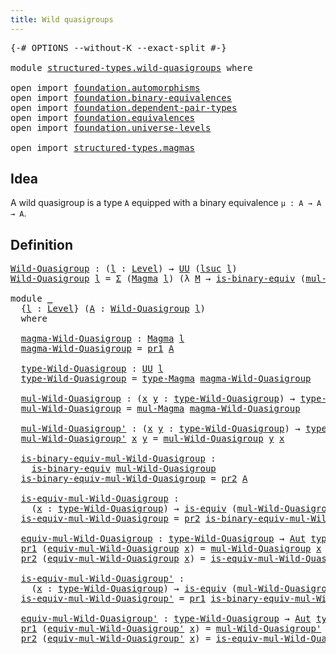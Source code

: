 ```yaml
---
title: Wild quasigroups
---
```


<pre class="Agda"><a id="42" class="Symbol">{-#</a> <a id="46" class="Keyword">OPTIONS</a> <a id="54" class="Pragma">--without-K</a> <a id="66" class="Pragma">--exact-split</a> <a id="80" class="Symbol">#-}</a>

<a id="85" class="Keyword">module</a> <a id="92" href="structured-types.wild-quasigroups.html" class="Module">structured-types.wild-quasigroups</a> <a id="126" class="Keyword">where</a>

<a id="133" class="Keyword">open</a> <a id="138" class="Keyword">import</a> <a id="145" href="foundation.automorphisms.html" class="Module">foundation.automorphisms</a>
<a id="170" class="Keyword">open</a> <a id="175" class="Keyword">import</a> <a id="182" href="foundation.binary-equivalences.html" class="Module">foundation.binary-equivalences</a>
<a id="213" class="Keyword">open</a> <a id="218" class="Keyword">import</a> <a id="225" href="foundation.dependent-pair-types.html" class="Module">foundation.dependent-pair-types</a>
<a id="257" class="Keyword">open</a> <a id="262" class="Keyword">import</a> <a id="269" href="foundation.equivalences.html" class="Module">foundation.equivalences</a>
<a id="293" class="Keyword">open</a> <a id="298" class="Keyword">import</a> <a id="305" href="foundation.universe-levels.html" class="Module">foundation.universe-levels</a>

<a id="333" class="Keyword">open</a> <a id="338" class="Keyword">import</a> <a id="345" href="structured-types.magmas.html" class="Module">structured-types.magmas</a>
</pre>
## Idea

A wild quasigroup is a type `A` equipped with a binary equivalence `μ : A → A → A`.

## Definition

<pre class="Agda"><a id="Wild-Quasigroup"></a><a id="491" href="structured-types.wild-quasigroups.html#491" class="Function">Wild-Quasigroup</a> <a id="507" class="Symbol">:</a> <a id="509" class="Symbol">(</a><a id="510" href="structured-types.wild-quasigroups.html#510" class="Bound">l</a> <a id="512" class="Symbol">:</a> <a id="514" href="Agda.Primitive.html#597" class="Postulate">Level</a><a id="519" class="Symbol">)</a> <a id="521" class="Symbol">→</a> <a id="523" href="foundation-core.universe-levels.html#235" class="Primitive">UU</a> <a id="526" class="Symbol">(</a><a id="527" href="Agda.Primitive.html#780" class="Primitive">lsuc</a> <a id="532" href="structured-types.wild-quasigroups.html#510" class="Bound">l</a><a id="533" class="Symbol">)</a>
<a id="535" href="structured-types.wild-quasigroups.html#491" class="Function">Wild-Quasigroup</a> <a id="551" href="structured-types.wild-quasigroups.html#551" class="Bound">l</a> <a id="553" class="Symbol">=</a> <a id="555" href="foundation-core.dependent-pair-types.html#515" class="Record">Σ</a> <a id="557" class="Symbol">(</a><a id="558" href="structured-types.magmas.html#810" class="Function">Magma</a> <a id="564" href="structured-types.wild-quasigroups.html#551" class="Bound">l</a><a id="565" class="Symbol">)</a> <a id="567" class="Symbol">(λ</a> <a id="570" href="structured-types.wild-quasigroups.html#570" class="Bound">M</a> <a id="572" class="Symbol">→</a> <a id="574" href="foundation.binary-equivalences.html#961" class="Function">is-binary-equiv</a> <a id="590" class="Symbol">(</a><a id="591" href="structured-types.magmas.html#976" class="Function">mul-Magma</a> <a id="601" href="structured-types.wild-quasigroups.html#570" class="Bound">M</a><a id="602" class="Symbol">))</a>

<a id="606" class="Keyword">module</a> <a id="613" href="structured-types.wild-quasigroups.html#613" class="Module">_</a>
  <a id="617" class="Symbol">{</a><a id="618" href="structured-types.wild-quasigroups.html#618" class="Bound">l</a> <a id="620" class="Symbol">:</a> <a id="622" href="Agda.Primitive.html#597" class="Postulate">Level</a><a id="627" class="Symbol">}</a> <a id="629" class="Symbol">(</a><a id="630" href="structured-types.wild-quasigroups.html#630" class="Bound">A</a> <a id="632" class="Symbol">:</a> <a id="634" href="structured-types.wild-quasigroups.html#491" class="Function">Wild-Quasigroup</a> <a id="650" href="structured-types.wild-quasigroups.html#618" class="Bound">l</a><a id="651" class="Symbol">)</a>
  <a id="655" class="Keyword">where</a>

  <a id="664" href="structured-types.wild-quasigroups.html#664" class="Function">magma-Wild-Quasigroup</a> <a id="686" class="Symbol">:</a> <a id="688" href="structured-types.magmas.html#810" class="Function">Magma</a> <a id="694" href="structured-types.wild-quasigroups.html#618" class="Bound">l</a>
  <a id="698" href="structured-types.wild-quasigroups.html#664" class="Function">magma-Wild-Quasigroup</a> <a id="720" class="Symbol">=</a> <a id="722" href="foundation-core.dependent-pair-types.html#605" class="Field">pr1</a> <a id="726" href="structured-types.wild-quasigroups.html#630" class="Bound">A</a>

  <a id="731" href="structured-types.wild-quasigroups.html#731" class="Function">type-Wild-Quasigroup</a> <a id="752" class="Symbol">:</a> <a id="754" href="foundation-core.universe-levels.html#235" class="Primitive">UU</a> <a id="757" href="structured-types.wild-quasigroups.html#618" class="Bound">l</a>
  <a id="761" href="structured-types.wild-quasigroups.html#731" class="Function">type-Wild-Quasigroup</a> <a id="782" class="Symbol">=</a> <a id="784" href="structured-types.magmas.html#932" class="Function">type-Magma</a> <a id="795" href="structured-types.wild-quasigroups.html#664" class="Function">magma-Wild-Quasigroup</a>

  <a id="820" href="structured-types.wild-quasigroups.html#820" class="Function">mul-Wild-Quasigroup</a> <a id="840" class="Symbol">:</a> <a id="842" class="Symbol">(</a><a id="843" href="structured-types.wild-quasigroups.html#843" class="Bound">x</a> <a id="845" href="structured-types.wild-quasigroups.html#845" class="Bound">y</a> <a id="847" class="Symbol">:</a> <a id="849" href="structured-types.wild-quasigroups.html#731" class="Function">type-Wild-Quasigroup</a><a id="869" class="Symbol">)</a> <a id="871" class="Symbol">→</a> <a id="873" href="structured-types.wild-quasigroups.html#731" class="Function">type-Wild-Quasigroup</a>
  <a id="896" href="structured-types.wild-quasigroups.html#820" class="Function">mul-Wild-Quasigroup</a> <a id="916" class="Symbol">=</a> <a id="918" href="structured-types.magmas.html#976" class="Function">mul-Magma</a> <a id="928" href="structured-types.wild-quasigroups.html#664" class="Function">magma-Wild-Quasigroup</a>

  <a id="953" href="structured-types.wild-quasigroups.html#953" class="Function">mul-Wild-Quasigroup&#39;</a> <a id="974" class="Symbol">:</a> <a id="976" class="Symbol">(</a><a id="977" href="structured-types.wild-quasigroups.html#977" class="Bound">x</a> <a id="979" href="structured-types.wild-quasigroups.html#979" class="Bound">y</a> <a id="981" class="Symbol">:</a> <a id="983" href="structured-types.wild-quasigroups.html#731" class="Function">type-Wild-Quasigroup</a><a id="1003" class="Symbol">)</a> <a id="1005" class="Symbol">→</a> <a id="1007" href="structured-types.wild-quasigroups.html#731" class="Function">type-Wild-Quasigroup</a>
  <a id="1030" href="structured-types.wild-quasigroups.html#953" class="Function">mul-Wild-Quasigroup&#39;</a> <a id="1051" href="structured-types.wild-quasigroups.html#1051" class="Bound">x</a> <a id="1053" href="structured-types.wild-quasigroups.html#1053" class="Bound">y</a> <a id="1055" class="Symbol">=</a> <a id="1057" href="structured-types.wild-quasigroups.html#820" class="Function">mul-Wild-Quasigroup</a> <a id="1077" href="structured-types.wild-quasigroups.html#1053" class="Bound">y</a> <a id="1079" href="structured-types.wild-quasigroups.html#1051" class="Bound">x</a>

  <a id="1084" href="structured-types.wild-quasigroups.html#1084" class="Function">is-binary-equiv-mul-Wild-Quasigroup</a> <a id="1120" class="Symbol">:</a>
    <a id="1126" href="foundation.binary-equivalences.html#961" class="Function">is-binary-equiv</a> <a id="1142" href="structured-types.wild-quasigroups.html#820" class="Function">mul-Wild-Quasigroup</a>
  <a id="1164" href="structured-types.wild-quasigroups.html#1084" class="Function">is-binary-equiv-mul-Wild-Quasigroup</a> <a id="1200" class="Symbol">=</a> <a id="1202" href="foundation-core.dependent-pair-types.html#617" class="Field">pr2</a> <a id="1206" href="structured-types.wild-quasigroups.html#630" class="Bound">A</a>

  <a id="1211" href="structured-types.wild-quasigroups.html#1211" class="Function">is-equiv-mul-Wild-Quasigroup</a> <a id="1240" class="Symbol">:</a>
    <a id="1246" class="Symbol">(</a><a id="1247" href="structured-types.wild-quasigroups.html#1247" class="Bound">x</a> <a id="1249" class="Symbol">:</a> <a id="1251" href="structured-types.wild-quasigroups.html#731" class="Function">type-Wild-Quasigroup</a><a id="1271" class="Symbol">)</a> <a id="1273" class="Symbol">→</a> <a id="1275" href="foundation-core.equivalences.html#1556" class="Function">is-equiv</a> <a id="1284" class="Symbol">(</a><a id="1285" href="structured-types.wild-quasigroups.html#820" class="Function">mul-Wild-Quasigroup</a> <a id="1305" href="structured-types.wild-quasigroups.html#1247" class="Bound">x</a><a id="1306" class="Symbol">)</a>
  <a id="1310" href="structured-types.wild-quasigroups.html#1211" class="Function">is-equiv-mul-Wild-Quasigroup</a> <a id="1339" class="Symbol">=</a> <a id="1341" href="foundation-core.dependent-pair-types.html#617" class="Field">pr2</a> <a id="1345" href="structured-types.wild-quasigroups.html#1084" class="Function">is-binary-equiv-mul-Wild-Quasigroup</a>

  <a id="1384" href="structured-types.wild-quasigroups.html#1384" class="Function">equiv-mul-Wild-Quasigroup</a> <a id="1410" class="Symbol">:</a> <a id="1412" href="structured-types.wild-quasigroups.html#731" class="Function">type-Wild-Quasigroup</a> <a id="1433" class="Symbol">→</a> <a id="1435" href="foundation.automorphisms.html#1297" class="Function">Aut</a> <a id="1439" href="structured-types.wild-quasigroups.html#731" class="Function">type-Wild-Quasigroup</a>
  <a id="1462" href="foundation-core.dependent-pair-types.html#605" class="Field">pr1</a> <a id="1466" class="Symbol">(</a><a id="1467" href="structured-types.wild-quasigroups.html#1384" class="Function">equiv-mul-Wild-Quasigroup</a> <a id="1493" href="structured-types.wild-quasigroups.html#1493" class="Bound">x</a><a id="1494" class="Symbol">)</a> <a id="1496" class="Symbol">=</a> <a id="1498" href="structured-types.wild-quasigroups.html#820" class="Function">mul-Wild-Quasigroup</a> <a id="1518" href="structured-types.wild-quasigroups.html#1493" class="Bound">x</a>
  <a id="1522" href="foundation-core.dependent-pair-types.html#617" class="Field">pr2</a> <a id="1526" class="Symbol">(</a><a id="1527" href="structured-types.wild-quasigroups.html#1384" class="Function">equiv-mul-Wild-Quasigroup</a> <a id="1553" href="structured-types.wild-quasigroups.html#1553" class="Bound">x</a><a id="1554" class="Symbol">)</a> <a id="1556" class="Symbol">=</a> <a id="1558" href="structured-types.wild-quasigroups.html#1211" class="Function">is-equiv-mul-Wild-Quasigroup</a> <a id="1587" href="structured-types.wild-quasigroups.html#1553" class="Bound">x</a>

  <a id="1592" href="structured-types.wild-quasigroups.html#1592" class="Function">is-equiv-mul-Wild-Quasigroup&#39;</a> <a id="1622" class="Symbol">:</a>
    <a id="1628" class="Symbol">(</a><a id="1629" href="structured-types.wild-quasigroups.html#1629" class="Bound">x</a> <a id="1631" class="Symbol">:</a> <a id="1633" href="structured-types.wild-quasigroups.html#731" class="Function">type-Wild-Quasigroup</a><a id="1653" class="Symbol">)</a> <a id="1655" class="Symbol">→</a> <a id="1657" href="foundation-core.equivalences.html#1556" class="Function">is-equiv</a> <a id="1666" class="Symbol">(</a><a id="1667" href="structured-types.wild-quasigroups.html#953" class="Function">mul-Wild-Quasigroup&#39;</a> <a id="1688" href="structured-types.wild-quasigroups.html#1629" class="Bound">x</a><a id="1689" class="Symbol">)</a>
  <a id="1693" href="structured-types.wild-quasigroups.html#1592" class="Function">is-equiv-mul-Wild-Quasigroup&#39;</a> <a id="1723" class="Symbol">=</a> <a id="1725" href="foundation-core.dependent-pair-types.html#605" class="Field">pr1</a> <a id="1729" href="structured-types.wild-quasigroups.html#1084" class="Function">is-binary-equiv-mul-Wild-Quasigroup</a>

  <a id="1768" href="structured-types.wild-quasigroups.html#1768" class="Function">equiv-mul-Wild-Quasigroup&#39;</a> <a id="1795" class="Symbol">:</a> <a id="1797" href="structured-types.wild-quasigroups.html#731" class="Function">type-Wild-Quasigroup</a> <a id="1818" class="Symbol">→</a> <a id="1820" href="foundation.automorphisms.html#1297" class="Function">Aut</a> <a id="1824" href="structured-types.wild-quasigroups.html#731" class="Function">type-Wild-Quasigroup</a>
  <a id="1847" href="foundation-core.dependent-pair-types.html#605" class="Field">pr1</a> <a id="1851" class="Symbol">(</a><a id="1852" href="structured-types.wild-quasigroups.html#1768" class="Function">equiv-mul-Wild-Quasigroup&#39;</a> <a id="1879" href="structured-types.wild-quasigroups.html#1879" class="Bound">x</a><a id="1880" class="Symbol">)</a> <a id="1882" class="Symbol">=</a> <a id="1884" href="structured-types.wild-quasigroups.html#953" class="Function">mul-Wild-Quasigroup&#39;</a> <a id="1905" href="structured-types.wild-quasigroups.html#1879" class="Bound">x</a>
  <a id="1909" href="foundation-core.dependent-pair-types.html#617" class="Field">pr2</a> <a id="1913" class="Symbol">(</a><a id="1914" href="structured-types.wild-quasigroups.html#1768" class="Function">equiv-mul-Wild-Quasigroup&#39;</a> <a id="1941" href="structured-types.wild-quasigroups.html#1941" class="Bound">x</a><a id="1942" class="Symbol">)</a> <a id="1944" class="Symbol">=</a> <a id="1946" href="structured-types.wild-quasigroups.html#1592" class="Function">is-equiv-mul-Wild-Quasigroup&#39;</a> <a id="1976" href="structured-types.wild-quasigroups.html#1941" class="Bound">x</a>
</pre>